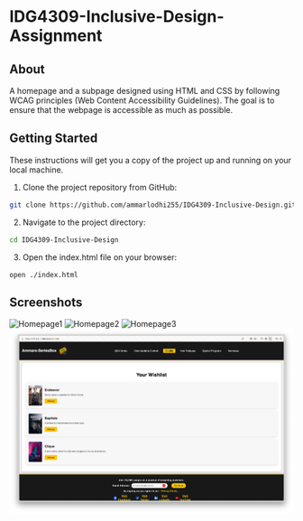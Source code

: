# IDG4309-Inclusive-Design-Assignment

## About <a name = "about"></a>

A homepage and a subpage designed using HTML and CSS by following WCAG  principles (Web Content Accessibility Guidelines). The goal is to ensure that the webpage is accessible as much as possible. 

## Getting Started <a name = "getting_started"></a>

These instructions will get you a copy of the project up and running on your local machine.

1. Clone the project repository from GitHub:

```bash
git clone https://github.com/ammarlodhi255/IDG4309-Inclusive-Design.git
```

2. Navigate to the project directory:

```bash
cd IDG4309-Inclusive-Design
```

3. Open the index.html file on your browser:

```
open ./index.html
```

## Screenshots <a name = "screenshots"></a> 
![Homepage1](/img/pc1.png)
![Homepage2](/img/pc2.png)
![Homepage3](/img/pc3.png)
![Subpage1](/img/pc4.png)
